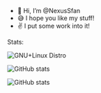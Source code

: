 - 👋 Hi, I’m @NexusSfan
- 😅 I hope you like my stuff!
- ✌ I put some work into it!

Stats:
‎

![GNU+Linux Distro](https://img.shields.io/badge/Debian-A81D33?style=for-the-badge&logo=debian&logoColor=white)

![GitHub stats](https://github-readme-stats.vercel.app/api?username=NexusSfan&show_icons=true&theme=dark&show=reviews,discussions_started,discussions_answered,prs_merged,prs_merged_percentage)

![GitHub stats](https://github-readme-stats.vercel.app/api/top-langs/?username=NexusSfan&layout=compact&theme=dark&card_width=360)
‎

<!---
My PRO repo is a ✨ special ✨ repository because its `README.md` (this file) appears on your GitHub profile.
You can click the Preview link to take a look at your changes.
--->
